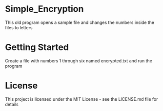 # Simple_Encryption
This old program opens a sample file and changes the numbers inside the files to letters
# Getting Started
Create a file with numbers 1  through six named encrypted.txt and run the program
# License 
This project is licensed under the MIT License - see the LICENSE.md file for details
